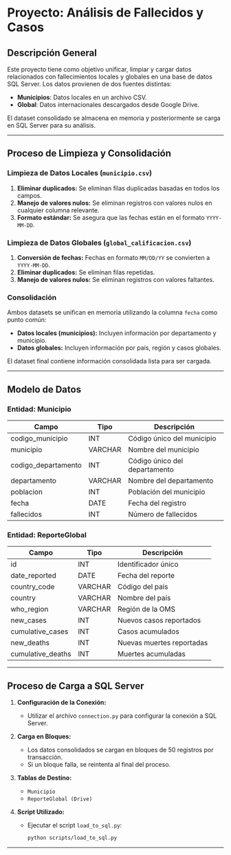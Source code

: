 # Proyecto: Análisis de Fallecidos y Casos

## Descripción General
Este proyecto tiene como objetivo unificar, limpiar y cargar datos relacionados con fallecimientos locales y globales en una base de datos SQL Server. Los datos provienen de dos fuentes distintas:
- **Municipios**: Datos locales en un archivo CSV.
- **Global**: Datos internacionales descargados desde Google Drive.

El dataset consolidado se almacena en memoria y posteriormente se carga en SQL Server para su análisis.

---

## Proceso de Limpieza y Consolidación

### Limpieza de Datos Locales (`municipio.csv`)
1. **Eliminar duplicados:** Se eliminan filas duplicadas basadas en todos los campos.
2. **Manejo de valores nulos:** Se eliminan registros con valores nulos en cualquier columna relevante.
3. **Formato estándar:** Se asegura que las fechas están en el formato `YYYY-MM-DD`.

### Limpieza de Datos Globales (`global_calificacion.csv`)
1. **Conversión de fechas:** Fechas en formato `MM/DD/YY` se convierten a `YYYY-MM-DD`.
2. **Eliminar duplicados:** Se eliminan filas repetidas.
3. **Manejo de valores nulos:** Se eliminan registros con valores faltantes.

### Consolidación
Ambos datasets se unifican en memoria utilizando la columna `fecha` como punto común:
- **Datos locales (municipios):** Incluyen información por departamento y municipio.
- **Datos globales:** Incluyen información por país, región y casos globales.

El dataset final contiene información consolidada lista para ser cargada.

---

## Modelo de Datos

### Entidad: Municipio
| Campo             | Tipo       | Descripción                       |
|--------------------|------------|-----------------------------------|
| codigo_municipio  | INT        | Código único del municipio        |
| municipio         | VARCHAR    | Nombre del municipio              |
| codigo_departamento | INT      | Código único del departamento     |
| departamento      | VARCHAR    | Nombre del departamento           |
| poblacion         | INT        | Población del municipio           |
| fecha             | DATE       | Fecha del registro                |
| fallecidos        | INT        | Número de fallecidos              |

### Entidad: ReporteGlobal
| Campo             | Tipo       | Descripción                       |
|--------------------|------------|-----------------------------------|
| id                | INT        | Identificador único               |
| date_reported     | DATE       | Fecha del reporte                 |
| country_code      | VARCHAR    | Código del país                   |
| country           | VARCHAR    | Nombre del país                   |
| who_region        | VARCHAR    | Región de la OMS                  |
| new_cases         | INT        | Nuevos casos reportados           |
| cumulative_cases  | INT        | Casos acumulados                  |
| new_deaths        | INT        | Nuevas muertes reportadas         |
| cumulative_deaths | INT        | Muertes acumuladas                |

---

## Proceso de Carga a SQL Server

1. **Configuración de la Conexión:**
   - Utilizar el archivo `connection.py` para configurar la conexión a SQL Server.

2. **Carga en Bloques:**
   - Los datos consolidados se cargan en bloques de 50 registros por transacción.
   - Si un bloque falla, se reintenta al final del proceso.

3. **Tablas de Destino:**
   - `Municipio`
   - `ReporteGlobal (Drive)`

4. **Script Utilizado:**
   - Ejecutar el script `load_to_sql.py`:
     ```bash
     python scripts/load_to_sql.py
     ```

---
